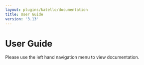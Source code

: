 ```yaml
---
layout: plugins/katello/documentation
title: User Guide
version: '3.13'
---
```


# User Guide

Please use the left hand navigation menu to view documentation.
